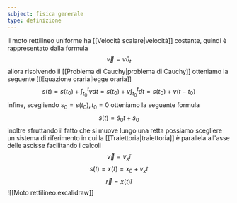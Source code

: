 ```yaml
---
subject: fisica generale
type: definizione
---
```

Il moto rettilineo uniforme ha [[Velocità scalare|velocità]] costante, quindi è rappresentato dalla formula
$$
\vec{v}=v\hat{u}_t
$$
allora risolvendo il [[Problema di Cauchy|problema di Cauchy]] otteniamo la seguente [[Equazione oraria|legge oraria]]
$$
s(t)=s(t_0)+\int_{t_0}^tvdt=s(t_0)+v\int_{t_0}^tdt=s(t_0)+v(t-t_0)
$$
infine, scegliendo $s_0=s(t_0),t_0=0$ otteniamo la seguente formula
$$
s(t)=\dot{s}_0t+s_0
$$
inoltre sfruttando il fatto che si muove lungo una retta possiamo scegliere un sistema di riferimento in cui la [[Traiettoria|traiettoria]] è parallela all'asse delle ascisse facilitando i calcoli
$$
\vec{v}=v_x\hat{i}
$$
$$
s(t)=x(t)=x_0+v_xt
$$
$$
\vec{r}=x(t)\hat{i}
$$
![[Moto rettilineo.excalidraw]]